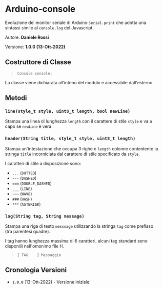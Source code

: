 # Arduino-console

Evoluzione del monitor seriale di Arduino `Serial.print` che adotta una sintassi simile al `console.log` del Javascript.

Autore: **Daniele Rossi**

Versione: **1.0.0 (13-Ott-2022)**

## Costruttore di Classe

> `Console console;`

La classe viene dichiarata all'inteno del modulo e accessibile dall'esterno

## Metodi

### `line(style_t style, uint8_t length, bool newLine)`

Stampa una linea di lunghezza `length` con il carattere di stile `style` e va a capo se `newLine` è vera.

### `header(String title, style_t style, uint8_t length)`

Stampa un'intestazione che occupa 3 righe e `length` colonne contentente la stringa `title` incorniciata dal carattere di stile specificato da `style`.

I caratteri di stile a disposizione sono:

- `...` (`DOTTED`)
- `---` (`DASHED`)
- `===` (`DOUBLE_DASHED`)
- `___` (`LINE`)
- `~~~` (`WAVE`)
- `###` (`HASH`)
- `***` (`ASTERISK`)

### `log(String tag, String message)`

Stampa una riga di testo `messsage` utilizzando la stringa `tag` come prefisso (tra parentesi quadre).

I tag hanno lunghezza massima di 6 caratteri, alcuni tag standard sono disponiili nell'omonimo file H.

> `[ TAG    ] Messaggio`

## Cronologia Versioni

- `1.0.0` (13-Ott-2022) - Versione iniziale